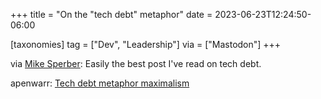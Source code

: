 +++
title = "On the \"tech debt\" metaphor"
date = 2023-06-23T12:24:50-06:00

[taxonomies]
tag = ["Dev", "Leadership"]
via = ["Mastodon"]
+++

via [Mike Sperber](https://discuss.systems/@sperbsen/110592306324116797): Easily the best post I've read on tech debt.

<!-- more -->

apenwarr: [Tech debt metaphor maximalism](https://apenwarr.ca/log/20230605)
